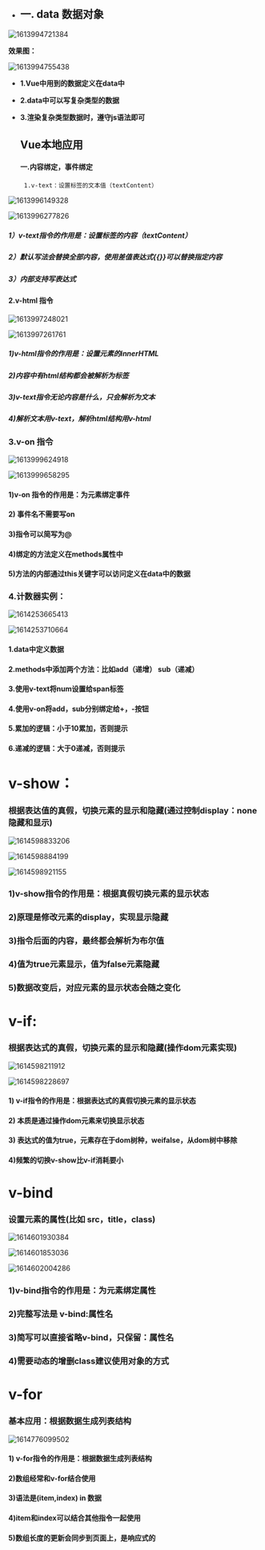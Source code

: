 - ## **一. data 数据对象**

![1613994721384](C:\Users\ASUS\AppData\Roaming\Typora\typora-user-images\1613994721384.png)

**效果图：**

![1613994755438](C:\Users\ASUS\AppData\Roaming\Typora\typora-user-images\1613994755438.png)

- **1.Vue中用到的数据定义在data中**

- **2.data中可以写复杂类型的数据**

- **3.渲染复杂类型数据时，遵守js语法即可**

  ## Vue本地应用

  ####  一.内容绑定，事件绑定
       1.v-text：设置标签的文本值（textContent）

![1613996149328](C:\Users\ASUS\AppData\Roaming\Typora\typora-user-images\1613996149328.png)

![1613996277826](C:\Users\ASUS\AppData\Roaming\Typora\typora-user-images\1613996277826.png)

#####  1）v-text指令的作用是：设置标签的内容（textContent）

#####  2）默认写法会替换全部内容，使用差值表达式{{}}可以替换指定内容

#####  3）内部支持写表达式

####  2.v-html 指令

![1613997248021](C:\Users\ASUS\AppData\Roaming\Typora\typora-user-images\1613997248021.png)

![1613997261761](C:\Users\ASUS\AppData\Roaming\Typora\typora-user-images\1613997261761.png)



##### 1)v-html指令的作用是：设置元素的innerHTML

##### 2)内容中有html结构都会被解析为标签

##### 3)v-text指令无论内容是什么，只会解析为文本

##### 4)解析文本用v-text，解析html结构用v-html

###  3.v-on 指令

![1613999624918](C:\Users\ASUS\AppData\Roaming\Typora\typora-user-images\1613999624918.png)

![1613999658295](C:\Users\ASUS\AppData\Roaming\Typora\typora-user-images\1613999658295.png)

####   1)v-on 指令的作用是：为元素绑定事件

####   2) 事件名不需要写on

####   3)指令可以简写为@  

####   4)绑定的方法定义在methods属性中

####   5)方法的内部通过this关键字可以访问定义在data中的数据

### 4.计数器实例：

![1614253665413](C:\Users\ASUS\AppData\Roaming\Typora\typora-user-images\1614253665413.png)

![1614253710664](C:\Users\ASUS\AppData\Roaming\Typora\typora-user-images\1614253710664.png)

####        1.data中定义数据

####        2.methods中添加两个方法：比如add（递增） sub（递减）

####        3.使用v-text将num设置给span标签

####        4.使用v-on将add，sub分别绑定给+，-按钮

####        5.累加的逻辑：小于10累加，否则提示

####        6.递减的逻辑：大于0递减，否则提示

# v-show：

### 根据表达值的真假，切换元素的显示和隐藏(通过控制display：none 隐藏和显示)

![1614598833206](C:\Users\ASUS\AppData\Roaming\Typora\typora-user-images\1614598833206.png)



![1614598884199](C:\Users\ASUS\AppData\Roaming\Typora\typora-user-images\1614598884199.png)

![1614598921155](C:\Users\ASUS\AppData\Roaming\Typora\typora-user-images\1614598921155.png)

### 1)v-show指令的作用是：根据真假切换元素的显示状态

###   2)原理是修改元素的display，实现显示隐藏

###   3)指令后面的内容，最终都会解析为布尔值

###   4)值为true元素显示，值为false元素隐藏

###   5)数据改变后，对应元素的显示状态会随之变化

# v-if:

### 根据表达式的真假，切换元素的显示和隐藏(操作dom元素实现)

![1614598211912](C:\Users\ASUS\AppData\Roaming\Typora\typora-user-images\1614598211912.png)



![1614598228697](C:\Users\ASUS\AppData\Roaming\Typora\typora-user-images\1614598228697.png)

#### 1) v-if指令的作用是：根据表达式的真假切换元素的显示状态 

####  2) 本质是通过操作dom元素来切换显示状态

####  3) 表达式的值为true，元素存在于dom树种，weifalse，从dom树中移除

####  4)频繁的切换v-show比v-if消耗要小

# v-bind

### 设置元素的属性(比如 src，title，class)

![1614601930384](C:\Users\ASUS\AppData\Roaming\Typora\typora-user-images\1614601930384.png)

![1614601853036](C:\Users\ASUS\AppData\Roaming\Typora\typora-user-images\1614601853036.png)



![1614602004286](C:\Users\ASUS\AppData\Roaming\Typora\typora-user-images\1614602004286.png)

### 1)v-bind指令的作用是：为元素绑定属性

### 2)完整写法是 v-bind:属性名

### 3)简写可以直接省略v-bind，只保留：属性名

### 4)需要动态的增删class建议使用对象的方式

# v-for

### 基本应用：根据数据生成列表结构

![1614776099502](C:\Users\ASUS\AppData\Roaming\Typora\typora-user-images\1614776099502.png)



####  1) v-for指令的作用是：根据数据生成列表结构

####  2)数组经常和v-for结合使用

####  3)语法是(item,index) in 数据

####  4)item和index可以结合其他指令一起使用

####  5)数组长度的更新会同步到页面上，是响应式的 